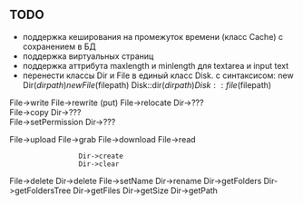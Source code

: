 ## TODO

- поддержка кеширования на промежуток времени (класс Cache) с сохранением в БД
- поддержка виртуальных страниц
- поддержка аттрибута maxlength и minlength для textarea и input text
- перенести классы Dir и File в единый класс Disk.
с синтаксисом:
new Dir($dirpath)     new File($filepath)
Disk::dir($dirpath)   Disk::file($filepath)

File->write
File->rewrite (put)
File->relocate       Dir->???  
File->copy           Dir->???  
File->setPermission  Dir->???

File->upload
File->grab
File->download
File->read

                     Dir->create           
                     Dir->clear
File->delete         Dir->delete
File->setName        Dir->rename
                     Dir->getFolders
                     Dir->getFoldersTree
                     Dir->getFiles
                     Dir->getSize
                     Dir->getPath